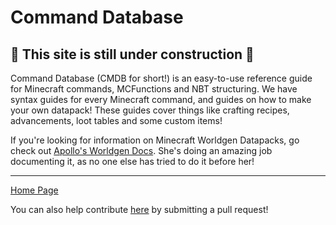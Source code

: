 # Command Database
 
## 🚧 This site is still under construction 🚧 

Command Database (CMDB for short!) is an easy-to-use reference guide for Minecraft commands, MCFunctions and NBT structuring. We have syntax guides for every Minecraft command, and guides on how to make your own datapack! These guides cover things like crafting recipes, advancements, loot tables and some custom items!

If you're looking for information on Minecraft Worldgen Datapacks, go check out [Apollo's Worldgen Docs](https://apollodatapacks.github.io/worldgen-docs/). She's doing an amazing job documenting it, as no one else has tried to do it before her!

---

[Home Page](http://cmdb.naomieow.xyz/)

You can also help contribute [here](https://github.com/naomieow/cmdb/tree/gh-pages) by submitting a pull request!
